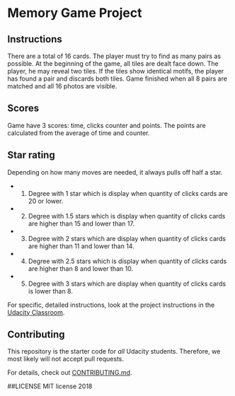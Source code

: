 # Memory Game Project



## Instructions


There are a total of 16 cards.
The player must try to find as many pairs as possible. At the beginning of the game, all tiles are dealt face down. The player, he may reveal two tiles. If the tiles show identical motifs, the player has found a pair and discards both tiles.
Game finished when all 8 pairs are matched and all 16 photos are visible.

## Scores

Game have 3 scores: time, clicks counter and points.
The points are calculated from the average of time and counter.

## Star rating
Depending on how many moves are needed, it always pulls off half a star.
- 1. Degree with 1 star which is display when quantity of clicks cards are 20 or lower.
- 2. Degree with 1.5 stars which is display when quantity of clicks cards are higher than 15 and lower than 17.
- 3. Degree with 2 stars which are display when quantity of clicks cards are higher than 11 and lower than 14.
- 4. Degree with 2.5 stars which is display when quantity of clicks cards are higher than 8 and lower than 10.
- 5. Degree with 3 stars which are display when quantity of clicks cards is lower than 8.

For specific, detailed instructions, look at the project instructions in the [Udacity Classroom](https://classroom.udacity.com/me).

## Contributing

This repository is the starter code for _all_ Udacity students. Therefore, we most likely will not accept pull requests.

For details, check out [CONTRIBUTING.md](CONTRIBUTING.md).

##LICENSE 
MIT license 2018
